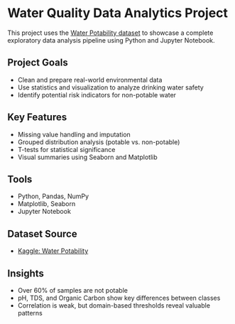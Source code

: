 # Water Quality Data Analytics Project

This project uses the [Water Potability dataset](https://www.kaggle.com/datasets/adityakadiwal/water-potability) to showcase a complete exploratory data analysis pipeline using Python and Jupyter Notebook.

## Project Goals

- Clean and prepare real-world environmental data
- Use statistics and visualization to analyze drinking water safety
- Identify potential risk indicators for non-potable water

## Key Features

- Missing value handling and imputation
- Grouped distribution analysis (potable vs. non-potable)
- T-tests for statistical significance
- Visual summaries using Seaborn and Matplotlib

## Tools

- Python, Pandas, NumPy
- Matplotlib, Seaborn
- Jupyter Notebook

## Dataset Source

- [Kaggle: Water Potability](https://www.kaggle.com/datasets/adityakadiwal/water-potability)

## Insights

- Over 60% of samples are not potable
- pH, TDS, and Organic Carbon show key differences between classes
- Correlation is weak, but domain-based thresholds reveal valuable patterns
